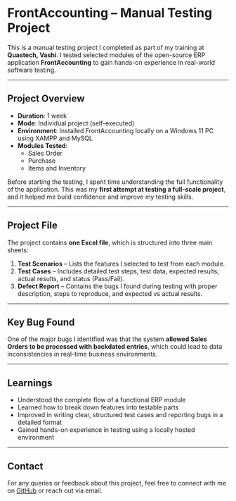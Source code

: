 # FrontAccounting – Manual Testing Project

This is a manual testing project I completed as part of my training at **Quastech, Vashi**. I tested selected modules of the open-source ERP application **FrontAccounting** to gain hands-on experience in real-world software testing.

---

## Project Overview

- **Duration**: 1 week  
- **Mode**: Individual project (self-executed)  
- **Environment**: Installed FrontAccounting locally on a Windows 11 PC using XAMPP and MySQL  
- **Modules Tested**:
  - Sales Order
  - Purchase
  - Items and Inventory

Before starting the testing, I spent time understanding the full functionality of the application. This was my **first attempt at testing a full-scale project**, and it helped me build confidence and improve my testing skills.

---

## Project File

The project contains **one Excel file**, which is structured into three main sheets:

1. **Test Scenarios** – Lists the features I selected to test from each module.
2. **Test Cases** – Includes detailed test steps, test data, expected results, actual results, and status (Pass/Fail).
3. **Defect Report** – Contains the bugs I found during testing with proper description, steps to reproduce, and expected vs actual results.

---

## Key Bug Found

One of the major bugs I identified was that the system **allowed Sales Orders to be processed with backdated entries**, which could lead to data inconsistencies in real-time business environments.

---

## Learnings

- Understood the complete flow of a functional ERP module
- Learned how to break down features into testable parts
- Improved in writing clear, structured test cases and reporting bugs in a detailed format
- Gained hands-on experience in testing using a locally hosted environment

---

## Contact

For any queries or feedback about this project, feel free to connect with me on [GitHub](https://github.com/ameypakhare1) or reach out via email.

